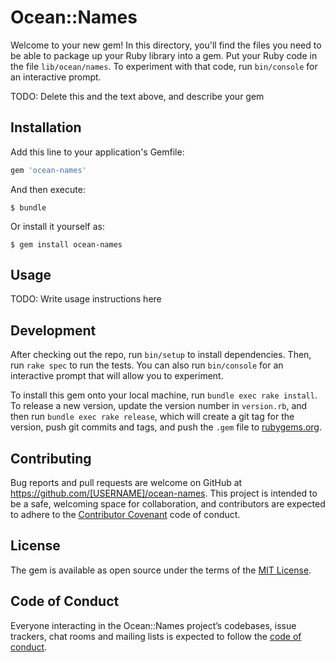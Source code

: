 # Ocean::Names

Welcome to your new gem! In this directory, you'll find the files you need to be able to package up your Ruby library into a gem. Put your Ruby code in the file `lib/ocean/names`. To experiment with that code, run `bin/console` for an interactive prompt.

TODO: Delete this and the text above, and describe your gem

## Installation

Add this line to your application's Gemfile:

```ruby
gem 'ocean-names'
```

And then execute:

    $ bundle

Or install it yourself as:

    $ gem install ocean-names

## Usage

TODO: Write usage instructions here

## Development

After checking out the repo, run `bin/setup` to install dependencies. Then, run `rake spec` to run the tests. You can also run `bin/console` for an interactive prompt that will allow you to experiment.

To install this gem onto your local machine, run `bundle exec rake install`. To release a new version, update the version number in `version.rb`, and then run `bundle exec rake release`, which will create a git tag for the version, push git commits and tags, and push the `.gem` file to [rubygems.org](https://rubygems.org).

## Contributing

Bug reports and pull requests are welcome on GitHub at https://github.com/[USERNAME]/ocean-names. This project is intended to be a safe, welcoming space for collaboration, and contributors are expected to adhere to the [Contributor Covenant](http://contributor-covenant.org) code of conduct.

## License

The gem is available as open source under the terms of the [MIT License](https://opensource.org/licenses/MIT).

## Code of Conduct

Everyone interacting in the Ocean::Names project’s codebases, issue trackers, chat rooms and mailing lists is expected to follow the [code of conduct](https://github.com/[USERNAME]/ocean-names/blob/master/CODE_OF_CONDUCT.md).

